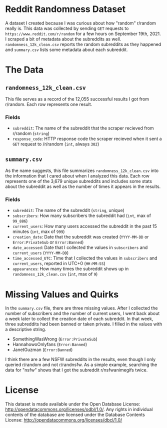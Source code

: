 # Reddit Randomness Dataset
A dataset I created because I was curious about how "random" r/random really is.
This data was collected by sending `GET` requests to `https://www.reddit.com/r/random` for a few hours on September 19th, 2021.
I scraped a bit of metadata about the subreddits as well.
`randomness_12k_clean.csv` reports the random subreddits as they happened and `summary.csv` lists some metadata about each subreddit.

# The Data

## `randomness_12k_clean.csv`
This file serves as a record of the 12,055 successful results I got from r/random.
Each row represents one result.

### Fields
* `subreddit`: The name of the subreddit that the scraper recieved from r/random (`string`)
* `response_code`: HTTP response code the scraper recieved when it sent a `GET` request to /r/random (`int`, always `302`)

## `summary.csv`
As the name suggests, this file summarizes `randomness_12k_clean.csv` into the information that I cared about when I analyzed this data.
Each row represents one of the 3,679 unique subreddits and includes some stats about the subreddit as well as the number of times it appears in the results.

### Fields
* `subreddit`: The name of the subreddit (`string`, unique)
* `subscribers`: How many subscribers the subreddit had (`int`, max of `99_886`) 
* `current_users`: How many users accessed the subreddit in the past 15 minutes (`int`, max of `999`)
* `creation_date`: Date that the subreddit was created (`YYYY-MM-DD` or `Error:PrivateSub` or `Error:Banned`)
* `date_accessed`: Date that I collected the values in `subscribers` and `current_users` (`YYYY-MM-DD`)
* `time_accessed_UTC`: Time that I collected the values in `subscribers` and `current_users`, reported in UTC+0 (`HH:MM:SS`)
* `appearances`: How many times the subreddit shows up in `randomness_12k_clean.csv` (`int`, max of `9`)

# Missing Values and Quirks
In the `summary.csv` file, there are three missing values. 
After I collected the number of subscribers and the number of current users, I went back about a week later to collect the creation date of each subreddit.
In that week, three subreddits had been banned or taken private. I filled in the values with a descriptive string.
* SomethingWasWrong (`Error:PrivateSub`)
* HannahowoOnlyfans (`Error:Banned`)
* JanetGuzman (`Error:Banned`)

I think there are a few NSFW subreddits in the results, even though I only queried r/random and not r/randnsfw. 
As a simple example, searching the data for "nsfw" shows that I got the subreddit r/nsfwanimegifs twice.


# License
This dataset is made available under the Open Database License: http://opendatacommons.org/licenses/odbl/1.0/. Any rights in individual contents of the database are licensed under the Database Contents License: http://opendatacommons.org/licenses/dbcl/1.0/

